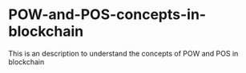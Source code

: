 # POW-and-POS-concepts-in-blockchain
This is an description to understand the concepts of  POW and POS in blockchain
